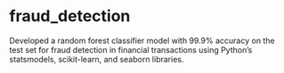 # fraud_detection

Developed a random forest classifier model with 99.9% accuracy on the test set for fraud detection in financial
transactions using Python’s statsmodels, scikit-learn, and seaborn libraries.
